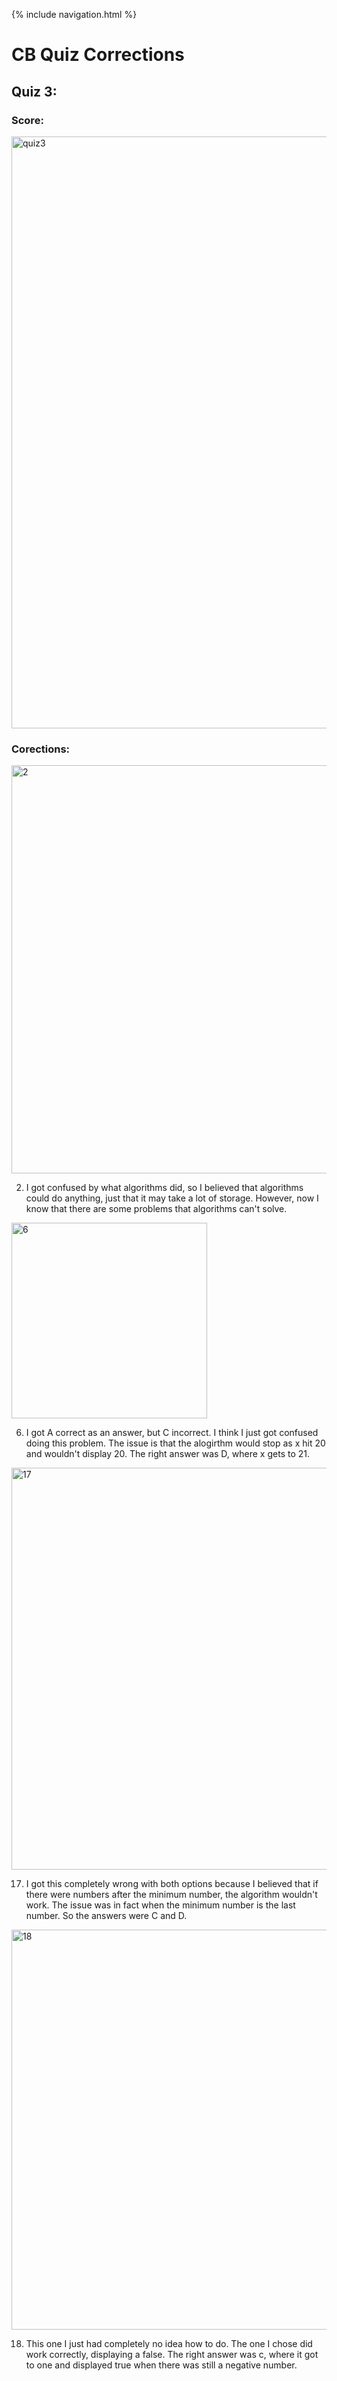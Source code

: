 {% include navigation.html %}

# CB Quiz Corrections

## Quiz 3:

### Score:

<img width="947" alt="quiz3" src="https://user-images.githubusercontent.com/89223557/165604187-f8376344-cf24-49de-b67d-797f3288447f.PNG">

### Corections:

<img width="653" alt="2" src="https://user-images.githubusercontent.com/89223557/165640635-0c9c4cbc-87ec-4505-88b9-7e9e3fad2d29.PNG">

2. I got confused by what algorithms did, so I believed that algorithms could do anything, just that it may take a lot of storage. However, now I know that there are some problems that algorithms can't solve. 

<img width="313" alt="6" src="https://user-images.githubusercontent.com/89223557/165640636-04e2f878-ca6f-4243-91fa-dc932fa1543b.PNG">

6. I got A correct as an answer, but C incorrect. I think I just got confused doing this problem. The issue is that the alogirthm would stop as x hit 20 and wouldn't display 20. The right answer was D, where x gets to 21. 

<img width="643" alt="17" src="https://user-images.githubusercontent.com/89223557/165640631-13107944-4b22-4ab9-ad30-46009231f70e.PNG">

17. I got this completely wrong with both options because I believed that if there were numbers after the minimum number, the algorithm wouldn't work. The issue was in fact when the minimum number is the last number. So the answers were C and D.

<img width="640" alt="18" src="https://user-images.githubusercontent.com/89223557/165640633-3ac8d6c1-02b4-46d3-b58e-5f720ebc6324.PNG">

18. This one I just had completely no idea how to do. The one I chose did work correctly, displaying a false. The right answer was c, where it got to one and displayed true when there was still a negative number.  
